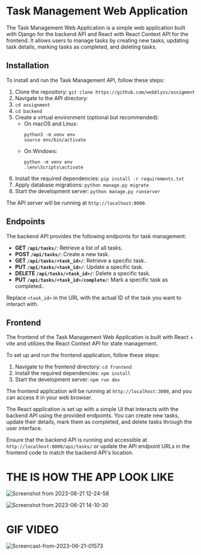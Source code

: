 # Task Management Web Application

The Task Management Web Application is a simple web application built with Django for the backend API and React with React Context API for the frontend. It allows users to manage tasks by creating new tasks, updating task details, marking tasks as completed, and deleting tasks.

## Installation

To install and run the Task Management API, follow these steps:

1. Clone the repository: `git clone https://github.com/webblyss/assigment`
2. Navigate to the API directory:
3.  `cd assignment`
4.  `cd backend`
5. Create a virtual environment (optional but recommended):
   - On macOS and Linux:
     ```
     python3 -m venv env
     source env/bin/activate
     ```
   - On Windows:
     ```
     python -m venv env
     .\env\Scripts\activate
     ```
6. Install the required dependencies: `pip install -r requirements.txt`
7. Apply database migrations: `python manage.py migrate`
8. Start the development server: `python manage.py runserver`

The API server will be running at `http://localhost:8000`.

## Endpoints

The backend API provides the following endpoints for task management:

- **GET `/api/tasks/`**: Retrieve a list of all tasks.
- **POST `/api/tasks/`**: Create a new task.
- **GET `/api/tasks/<task_id>/`**: Retrieve a specific task..
- **PUT `/api/tasks/<task_id>/`**: Update a specific task.
- **DELETE `/api/tasks/<task_id>/`**: Delete a specific task.
- **PUT `/api/tasks/<task_id>/complete/`**: Mark a specific task as completed..





Replace `<task_id>` in the URL with the actual ID of the task you want to interact with.

## Frontend

The frontend of the Task Management Web Application is built with React + vite and utilizes the React Context API for state management.

To set up and run the frontend application, follow these steps:

1. Navigate to the frontend directory: `cd frontend`
2. Install the required dependencies: `npm install`
3. Start the development server: `npm run dev`

The frontend application will be running at `http://localhost:3000`, and you can access it in your web browser.

The React application is set up with a simple UI that interacts with the backend API using the provided endpoints. You can create new tasks, update their details, mark them as completed, and delete tasks through the user interface.

Ensure that the backend API is running and accessible at `http://localhost:8000/api/tasks/` or update the API endpoint URLs in the frontend code to match the backend API's location.


# THE IS HOW THE APP LOOK LIKE

![Screenshot from 2023-06-21 12-24-58](https://github.com/webblyss/assigment/assets/60282806/c1378614-eed1-483d-8253-571ca2a9db7c)

![Screenshot from 2023-06-21 14-10-30](https://github.com/webblyss/assigment/assets/60282806/808e4a89-6855-4afc-909f-6bda1004d678)



# GIF VIDEO

![Screencast-from-2023-06-21-01573](https://github.com/webblyss/assigment/assets/60282806/ddc93085-1454-452e-af4e-9024a7e15f6d)



